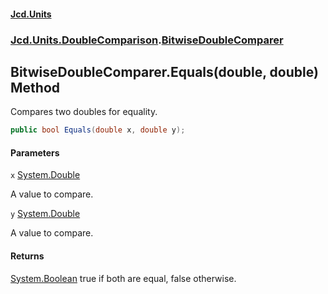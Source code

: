 #### [Jcd.Units](index.md 'index')

### [Jcd.Units.DoubleComparison](Jcd.Units.DoubleComparison.md 'Jcd.Units.DoubleComparison').[BitwiseDoubleComparer](BitwiseDoubleComparer.md 'Jcd.Units.DoubleComparison.BitwiseDoubleComparer')

## BitwiseDoubleComparer.Equals(double, double) Method

Compares two doubles for equality.

```csharp
public bool Equals(double x, double y);
```

#### Parameters

<a name='Jcd.Units.DoubleComparison.BitwiseDoubleComparer.Equals(double,double).x'></a>

`x` [System.Double](https://docs.microsoft.com/en-us/dotnet/api/System.Double 'System.Double')

A value to compare.

<a name='Jcd.Units.DoubleComparison.BitwiseDoubleComparer.Equals(double,double).y'></a>

`y` [System.Double](https://docs.microsoft.com/en-us/dotnet/api/System.Double 'System.Double')

A value to compare.

#### Returns

[System.Boolean](https://docs.microsoft.com/en-us/dotnet/api/System.Boolean 'System.Boolean')
true if both are equal, false otherwise.